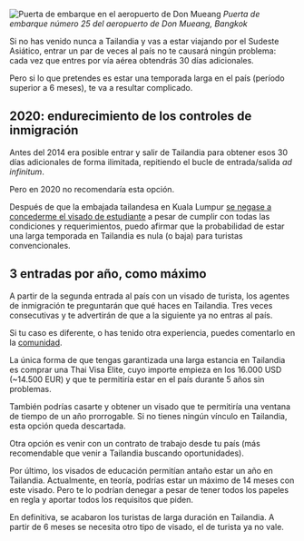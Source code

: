 ![Puerta de embarque en el aeropuerto de Don Mueang](https://lh3.googleusercontent.com/9zqTXjWK0MkKU0RWm1tA2g2hSf_5znBcsfWkfuIc2j06O9QsjnImpvsKY9vGnIbvnR_xDNLFEuoH0nniQh-RjT9oqyCt5lAmCMGwWtcf1hpbUNaUKx-ibvqXlwGMAC-sthT31CZdxj20bCueMutyFbmIap5dwhJ6QRv0jkTlb-DXZ9Gc7_p4Ds0lEP1vVpxA7-wlwJLx-z9ejqkY-4UPBuHjjnOfuFYOW_HqB3j2uDSvVmO3kKIjs8XH4xO-tY3l1MmfXEhvKaEgogz5ZomEQ4sOrch-uBV3GH7KiV0lpWh7lzJKrFoYoAklZYnoXLMg4l90knpM13SL0nm2W9T0Pqg0xgFdR4QNLcH4Fu-oVey3Z_7Vh3jWXWuuTXnBFUaZMK-fHXPdvrtu_P65gKA5lYMXlxiquvj7ZiZwCBf5p8Asbl86qwlRFtHejJyvH-rgg5XpUEvZhFswsXUJYk32_PMXA6LjlZp-fCBaGneQ5VWNu4gzwUhpjVEA3jqiVbhNvktESnaBOrXbYgieEksg9Wp0OoKwXJTIts5TU5fx-_7mnSPGYeEK55xfuQmsB6RBMdVvJ6bjZx99CHCKgy_vRl0sg_37MVcQr0jgu2q3a00mwYNBtQ=w800-no)
*Puerta de embarque número 25 del aeropuerto de Don Mueang, Bangkok*

Si no has venido nunca a Tailandia y vas a estar viajando por el Sudeste Asiático, entrar un par de veces al país no te causará ningún problema: cada vez que entres por vía aérea obtendrás 30 días adicionales. 

Pero si lo que pretendes es estar una temporada larga en el país (período superior a 6 meses), te va a resultar complicado. 

## 2020: endurecimiento de los controles de inmigración

Antes del 2014 era posible entrar y salir de Tailandia para obtener esos 30 días adicionales de forma ilimitada, repitiendo el bucle de entrada/salida *ad infinitum*. 

Pero en 2020 no recomendaría esta opción. 

Después de que la embajada tailandesa en Kuala Lumpur [se negase a concederme el visado de estudiante](https://nomoresheet.es/comunidad/post/-Lyiqk6nWuXW4DZUmhhP) a pesar de cumplir con todas las condiciones y requerimientos, puedo afirmar que la probabilidad de estar una larga temporada en Tailandia es nula (o baja) para turistas convencionales.

## 3 entradas por año, como máximo

A partir de la segunda entrada al país con un visado de turista, los agentes de inmigración te preguntarán que qué haces en Tailandia. Tres veces consecutivas y te advertirán de que a la siguiente ya no entras al país. 

Si tu caso es diferente, o has tenido otra experiencia, puedes comentarlo en la [comunidad](https://nomoresheet.es/).

La única forma de que tengas garantizada una larga estancia en Tailandia es comprar una Thai Visa Elite, cuyo importe empieza en los 16.000 USD (~14.500 EUR) y que te permitiría estar en el país durante 5 años sin problemas. 

También podrías casarte y obtener un visado que te permitiría una ventana de tiempo de un año prorrogable. Si no tienes ningún vínculo en Tailandia, esta opción queda descartada.

Otra opción es venir con un contrato de trabajo desde tu país (más recomendable que venir a Tailandia buscando oportunidades).

Por último, los visados de educación permitían antaño estar un año en Tailandia. Actualmente, en teoría, podrías estar un máximo de 14 meses con este visado. Pero te lo podrían denegar a pesar de tener todos los papeles en regla y aportar todos los requisitos que piden.

En definitiva, se acabaron los turistas de larga duración en Tailandia. A partir de 6 meses se necesita otro tipo de visado, el de turista ya no vale.
